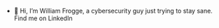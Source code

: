 - 👋 Hi, I’m William Frogge, a cybersecurity guy just trying to stay sane. Find me on LinkedIn

<!---
wfrogge/wfrogge is a ✨ special ✨ repository because its `README.md` (this file) appears on your GitHub profile.
You can click the Preview link to take a look at your changes.
--->
